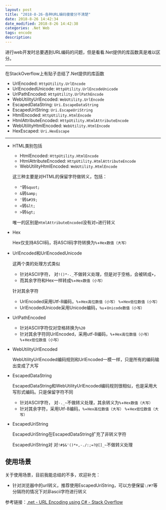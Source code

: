```yaml
---
layout: post
title: "2018-8-26-各种URL编码傻傻分不清楚"
date: 2018-8-26 14:42:34
date_modified: 2018-8-26 14:42:38
categories: .Net Web
tags: encode
description: 
---
```


进行web开发时总要遇到URL编码的问题，但是看看.Net提供的库函数真是难以区分。

-----

在StackOverflow上有贴子总结了.Net提供的库函数

- UrlEncoded: `HttpUtility.UrlEncode`
- UrlEncodedUnicode: `HttpUtility.UrlEncodeUnicode`
- UrlPathEncoded: `HttpUtility.UrlPathEncode`
- WebUtilityUrlEncoded: `WebUtility.UrlEncode`
- EscapedDataString: `Uri.EscapeDataString`
- EscapedUriString: `Uri.EscapeUriString`
- HtmlEncoded: `HttpUtility.HtmlEncode`
- HtmlAttributeEncoded: `HttpUtility.HtmlAttributeEncode`
- WebUtilityHtmlEncoded: `WebUtility.HtmlEncode`
- HexEscaped: `Uri.HexEscape`



---

- HTML类别包括

  - HtmlEncoded: `HttpUtility.HtmlEncode`
  - HtmlAttributeEncoded: `HttpUtility.HtmlAttributeEncode`
  - WebUtilityHtmlEncoded: `WebUtility.HtmlEncode`

  这三种主要是对HTML的保留字符做转义，包括：

  - `"`转`&quot; `
  - `&`转`&amp; `
  - `'`转`&#39; `
  - `<`转` &lt;  `
  - `>`转`&gt; `

  唯一的区别是`HtmlAttributeEncoded`没有对`>`进行转义

- Hex

  Hex仅支持ASCII码，将ASCII码字符转换为`%`+`Hex数值（大写）`

- UrlEncoded和UrlEncodedUnicode

  这两个类的处理方式类似

  - 针对ASCII字符， 对`!()*-._`不做转义处理，但是对于空格，会被转成`+`，
  - 而其余字符和Hex一样转成`%`+`Hex数值（小写）`

  针对其余字符

  - UrlEncoded采用Utf-8编码，`%`+`Hex高位数值（小写）` `%`+`Hex低位数值（小写）`
  - UrlEncodedUnicode采用Unicode编码，`%u`+`Unicode数值（小写）` 

- UrlPathEncoded

  - 针对ASCII字符仅对空格转换为`%20`
  - 针对其余字符同UrlEncoded，采用utf-8编码，`%`+`Hex高位数值（小写）` `%`+`Hex低位数值（小写）`

- WebUtilityUrlEncoded

  WebUtilityUrlEncoded编码规则和UrlEncoded一模一样，只是所有的编码输出变成了大写

- EscapedDataString

  EscapedDataString和WebUtilityUrlEncoded编码规则很相似，也是采用大写形式编码。只是保留字符不同

  - 针对ASCII字符， 对`-._~`不做转义处理，其余转义为`%`+`Hex数值（大写）`
  - 针对其余字符，采用Utf-8编码，`%`+`Hex高位数值（大写）` `%`+`Hex低位数值（大写）`

- EscapedUriString

  EscapedUriString在EscapedDataString扩充了非转义字符

  EscapedUriString对 对`!#$&'()*+,-./:;=?@[]_~`不做转义处理



## 使用场景

关于使用场景，目前我能总结的不多，欢迎补充：

- 针对浏览器中的url转义，推荐使用EscapedUriString，可以方便保留`:/#?`等分隔符的情况下对非ascii字符进行转义



参考链接：[.net - URL Encoding using C# - Stack Overflow](https://stackoverflow.com/questions/575440/url-encoding-using-c-sharp/21771206#21771206)





